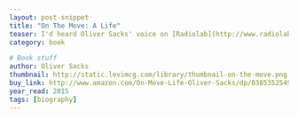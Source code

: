 ```yaml
---
layout: post-snippet
title: "On The Move: A Life"
teaser: I'd heard Oliver Sacks' voice on [Radiolab](http://www.radiolab.org/) for years, not having realize what a wonderful human he was. Rest easy, Dr. Sacks.
category: book

# Book stuff
author: Oliver Sacks
thumbnail: http://static.levimcg.com/library/thumbnail-on-the-move.png
buy_link: http://www.amazon.com/On-Move-Life-Oliver-Sacks/dp/0385352549
year_read: 2015
tags: [biography]
---
```


